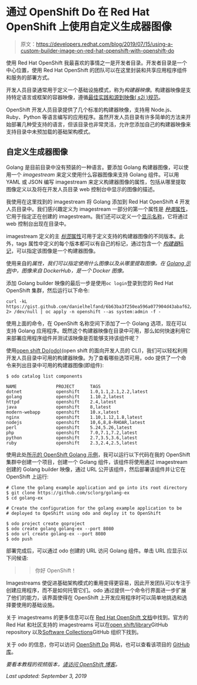 # 通过 OpenShift Do 在 Red Hat OpenShift 上使用自定义生成器图像

> 原文：<https://developers.redhat.com/blog/2019/07/15/using-a-custom-builder-image-on-red-hat-openshift-with-openshift-do>

使用 Red Hat OpenShift 我最喜欢的事情之一是开发者目录。开发者目录是一个中心位置，使用 Red Hat OpenShift 的团队可以在这里封装和共享应用程序组件和服务的部署方式。

开发人员目录通常用于定义一个基础设施模式，称为*构建器映像*。构建器映像是支持特定语言或框架的容器映像，遵循[最佳实践和源到映像( *s2i* )规范](https://docs.openshift.com/container-platform/4.1/openshift_images/create-images.html)。

OpenShift 开发人员目录提供了几个标准的构建器映像，支持用 Node.js、Ruby、Python 等语言编写的应用程序。虽然开发人员目录有许多简单的方法来开始部署几种受支持的语言，但该目录也非常灵活，允许您添加自己的构建器映像来支持目录中未预加载的基础架构模式。

## 自定义生成器图像

Golang 是目前目录中没有预装的一种语言。要添加 Golang 构建器图像，可以使用一个 *imagestream* 来定义使用什么容器图像来支持 Golang 组件。可以用 YAML 或 JSON 编写 imagestream 来定义构建器图像的属性，包括从哪里提取图像定义以及将在开发人员目录 web 控制台中显示的图像的描述。

我使用在这里找到的 imagestream 将 Golang 添加到 Red Hat OpenShift 4 开发人员目录中。我们感兴趣定义为 imagestream 一部分的第一个属性是 [*种类*属性](https://gist.github.com/danielhelfand/6b63ba3f250ea596a077904d43abaf62#file-centos7-go-1-10-2-imagestream-L3)，它用于指定正在创建的 imagestream。我们还可以定义一个[显示名称](https://gist.github.com/danielhelfand/6b63ba3f250ea596a077904d43abaf62#file-centos7-go-1-10-2-imagestream-L6)，它将通过 web 控制台出现在目录中。

imagestream 定义的主 [*标签*属性](https://gist.github.com/danielhelfand/6b63ba3f250ea596a077904d43abaf62#file-centos7-go-1-10-2-imagestream-L11)可用于定义支持的构建器图像的不同版本。此外，tags 属性中定义的每个版本都可以有自己的标记，通过包含一个 [*构建器*标记](https://gist.github.com/danielhelfand/6b63ba3f250ea596a077904d43abaf62#file-centos7-go-1-10-2-imagestream-L21)，可以指定该图像是一个构建器图像。

使用来自的*属性，我们可以指定使用什么图像以及从哪里提取图像。在 [Golang 示例](https://gist.github.com/danielhelfand/6b63ba3f250ea596a077904d43abaf62#file-centos7-go-1-10-2-imagestream-L44)中，图像来自 DockerHub，是一个 Docker 图像。*

添加 Golang builder 映像的最后一步是使用`oc login`登录到您的 Red Hat OpenShift 集群，然后运行以下命令:

```
curl -kL https://gist.github.com/danielhelfand/6b63ba3f250ea596a077904d43abaf62/raw 2> /dev/null | oc apply -n openshift --as system:admin -f -
```

使用上面的命令，在 OpenShift 名称空间下添加了一个 Golang 选项，现在可以支持 Golang 应用程序。既然这个构建器映像在目录中可用，那么如何快速利用它来部署应用程序组件并测试该映像是否能够支持该组件呢？

使用[open shift Do(odo)](https://developers.redhat.com/blog/2019/05/03/announcing-odo-developer-focused-cli-for-red-hat-openshift/)(open shift 的面向开发人员的 CLI)，我们可以轻松利用开发人员目录中可用的构建器映像。为了查看哪些选项可用，odo 提供了一个命令来列出目录中可用的构建器图像(即组件):

```
$ odo catalog list components

NAME               PROJECT      TAGS
dotnet             openshift    1.0,1.1,2.1,2.2,latest
golang             openshift    1.10.2,latest
httpd              openshift    2.4,latest
java               openshift    8,latest
modern-webapp      openshift    10.x,latest
nginx              openshift    1.10,1.12,1.8,latest
nodejs             openshift    10,6,8,8-RHOAR,latest
perl               openshift    5.24,5.26,latest
php                openshift    7.0,7.1,7.2,latest
python             openshift    2.7,3.5,3.6,latest
ruby               openshift    2.3,2.4,2.5,latest
```

使用此处[所示的 OpenShift Golang 示例](https://github.com/sclorg/golang-ex)，我可以运行以下代码在我的 OpenShift 集群中创建一个项目，创建一个 Golang 组件，该组件将使用通过 imagestream 创建的 Golang builder 映像，通过 URL 公开该组件，然后部署该组件并让它在 OpenShift 上运行:

```
# Clone the golang example application and go into its root directory
$ git clone https://github.com/sclorg/golang-ex
$ cd golang-ex

# Create the configuration for the golang example application to be
# deployed to OpeShift using odo and deploy it to OpenShift

$ odo project create goproject
$ odo create golang golang-ex --port 8080
$ odo url create golang-ex --port 8080
$ odo push
```

部署完成后，可以通过 odo 创建的 URL 访问 Golang 组件。单击 URL 应显示以下问候语:

> >你好 OpenShift！

Imagestreams 使促进基础架构模式的重用变得更容易，因此开发团队可以专注于创建应用程序，而不是如何托管它们。odo 通过提供一个命令行界面进一步扩展了他们的能力，该界面使得在 OpenShift 上开发应用程序时可以简单地挑选和选择要使用的基础设施。

关于 imagestreams 的更多信息可以在 [Red Hat OpenShift 文档](https://docs.openshift.com/container-platform/4.1/openshift_images/images-understand.html#images-imagestream-use_images-understand)中找到。官方的 Red Hat 和社区支持的 imagestreams 可以在[open shift/library](https://github.com/openshift/library/tree/master/community)GitHub repository 以及[Software Collections](https://github.com/sclorg)GitHub 组织下找到。

关于 odo 的信息，你可以访问 [OpenShift Do](https://openshiftdo.org/) 网站，也可以查看该项目的 [GitHub 库](https://github.com/openshift/odo)。

*要看本教程的视频版本，[请访问 OpenShift 博客](https://blog.openshift.com/from-red-hat-developers-blog-using-a-custom-builder-image-on-red-hat-openshift-with-openshift-do/)。*

*Last updated: September 3, 2019*
